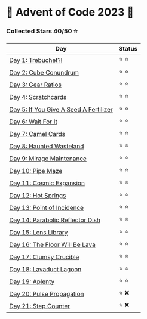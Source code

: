 # 🎄 Advent of Code 2023 🎄

### Collected Stars 40/50 ⭐

| Day                                              | Status |
|--------------------------------------------------|--------|
| [Day 1: Trebuchet?!](day_01)                     | ⭐ ⭐    |
| [Day 2: Cube Conundrum](day_02)                  | ⭐ ⭐    |
| [Day 3: Gear Ratios](day_03)                     | ⭐ ⭐    |
| [Day 4: Scratchcards](day_04)                    | ⭐ ⭐    |
| [Day 5: If You Give A Seed A Fertilizer](day_05) | ⭐ ⭐    |
| [Day 6: Wait For It](day_06)                     | ⭐ ⭐    |
| [Day 7: Camel Cards](day_07)                     | ⭐ ⭐    |
| [Day 8: Haunted Wasteland](day_08)               | ⭐ ⭐    |
| [Day 9: Mirage Maintenance](day_09)              | ⭐ ⭐    |
| [Day 10: Pipe Maze](day_10)                      | ⭐ ⭐    |
| [Day 11: Cosmic Expansion](day_11)               | ⭐ ⭐    |
| [Day 12: Hot Springs](day_12)                    | ⭐ ⭐    |
| [Day 13: Point of Incidence](day_13)             | ⭐ ⭐    |
| [Day 14: Parabolic Reflector Dish](day_14)       | ⭐ ⭐    |
| [Day 15: Lens Library](day_15)                   | ⭐ ⭐    |
| [Day 16: The Floor Will Be Lava](day_16)         | ⭐ ⭐    |
| [Day 17: Clumsy Crucible](day_17)                | ⭐ ⭐    |
| [Day 18: Lavaduct Lagoon](day_18)                | ⭐ ⭐    |
| [Day 19: Aplenty](day_19)                        | ⭐ ⭐    |
| [Day 20: Pulse Propagation](day_20)              | ⭐ ❌    |
| [Day 21: Step Counter](day_21)                   | ⭐ ❌    |
